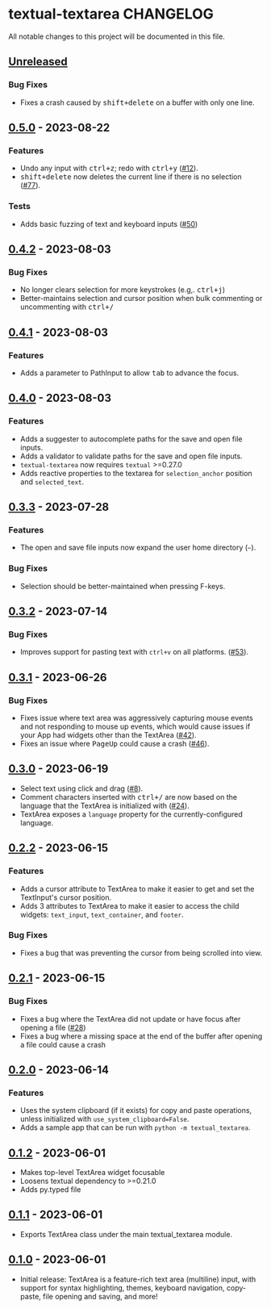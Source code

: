# textual-textarea CHANGELOG

All notable changes to this project will be documented in this file.

## [Unreleased]

### Bug Fixes

-   Fixes a crash caused by <kbd>shift+delete</kbd> on a buffer with only one line.

## [0.5.0] - 2023-08-22

### Features

-   Undo any input with <kbd>ctrl+z</kbd>; redo with <kbd>ctrl+y</kbd> ([#12](https://github.com/tconbeer/textual-textarea/issues/12)).
-   <kbd>shift+delete</kbd> now deletes the current line if there is no selection ([#77](https://github.com/tconbeer/textual-textarea/issues/77)). 

### Tests

-   Adds basic fuzzing of text and keyboard inputs ([#50](https://github.com/tconbeer/textual-textarea/issues/50))

## [0.4.2] - 2023-08-03

### Bug Fixes

-   No longer clears selection for more keystrokes (e.g,. <kbd>ctrl+j</kbd>)
-   Better-maintains selection and cursor position when bulk commenting or uncommenting with <kbd>ctrl+/</kbd>

## [0.4.1] - 2023-08-03

### Features

-   Adds a parameter to PathInput to allow <kbd>tab</kbd> to advance the focus.

## [0.4.0] - 2023-08-03

### Features

-   Adds a suggester to autocomplete paths for the save and open file inputs.
-   Adds a validator to validate paths for the save and open file inputs.
-   `textual-textarea` now requires `textual` >=0.27.0
-   Adds reactive properties to the textarea for `selection_anchor` position and 
    `selected_text`.

## [0.3.3] - 2023-07-28

### Features

-   The open and save file inputs now expand the user home directory (`~`).

### Bug Fixes

-   Selection should be better-maintained when pressing F-keys.

## [0.3.2] - 2023-07-14

### Bug Fixes

-   Improves support for pasting text with `ctrl+v` on all platforms. ([#53](https://github.com/tconbeer/textual-textarea/issues/53)).

## [0.3.1] - 2023-06-26

### Bug Fixes

-   Fixes issue where text area was aggressively capturing mouse events and not responding to mouse up events,
    which would cause issues if your App had widgets other than the TextArea ([#42](https://github.com/tconbeer/textual-textarea/issues/42)).
-   Fixes an issue where <kbd>PageUp</kbd> could cause a crash ([#46](https://github.com/tconbeer/textual-textarea/issues/46)).

## [0.3.0] - 2023-06-19

-   Select text using click and drag ([#8](https://github.com/tconbeer/textual-textarea/issues/8)).
-   Comment characters inserted with <kbd>ctrl+/</kbd> are now based on the language that the
    TextArea is initialized with ([#24](https://github.com/tconbeer/textual-textarea/issues/24)).
-   TextArea exposes a `language` property for the currently-configured language.

## [0.2.2] - 2023-06-15

### Features

-   Adds a cursor attribute to TextArea to make it easier to get and set the TextInput's cursor position.
-   Adds 3 attributes to TextArea to make it easier to access the child widgets: `text_input`, `text_container`, and `footer`.

### Bug Fixes

-   Fixes a bug that was preventing the cursor from being scrolled into view.

## [0.2.1] - 2023-06-15

### Bug Fixes

-   Fixes a bug where the TextArea did not update or have focus after opening a file ([#28](https://github.com/tconbeer/textual-textarea/issues/28))
-   Fixes a bug where a missing space at the end of the buffer after opening a file could cause a crash

## [0.2.0] - 2023-06-14

### Features

-   Uses the system clipboard (if it exists) for copy and paste operations, unless initialized
    with `use_system_clipboard=False`.
-   Adds a sample app that can be run with `python -m textual_textarea`.

## [0.1.2] - 2023-06-01

-   Makes top-level TextArea widget focusable
-   Loosens textual dependency to >=0.21.0
-   Adds py.typed file

## [0.1.1] - 2023-06-01

-   Exports TextArea class under the main textual_textarea module.

## [0.1.0] - 2023-06-01

-   Initial release: TextArea is a feature-rich text area (multiline) input, with
    support for syntax highlighting, themes, keyboard navigation, copy-paste, file
    opening and saving, and more!

[Unreleased]: https://github.com/tconbeer/textual-textarea/compare/0.5.0...HEAD

[0.5.0]: https://github.com/tconbeer/textual-textarea/compare/0.4.2...0.5.0

[0.4.2]: https://github.com/tconbeer/textual-textarea/compare/0.4.1...0.4.2

[0.4.1]: https://github.com/tconbeer/textual-textarea/compare/0.4.0...0.4.1

[0.4.0]: https://github.com/tconbeer/textual-textarea/compare/0.3.3...0.4.0

[0.3.3]: https://github.com/tconbeer/textual-textarea/compare/0.3.2...0.3.3

[0.3.2]: https://github.com/tconbeer/textual-textarea/compare/0.3.1...0.3.2

[0.3.1]: https://github.com/tconbeer/textual-textarea/compare/0.3.0...0.3.1

[0.3.0]: https://github.com/tconbeer/textual-textarea/compare/0.2.2...0.3.0

[0.2.2]: https://github.com/tconbeer/textual-textarea/compare/0.2.1...0.2.2

[0.2.1]: https://github.com/tconbeer/textual-textarea/compare/0.2.0...0.2.1

[0.2.0]: https://github.com/tconbeer/textual-textarea/compare/0.1.2...0.2.0

[0.1.2]: https://github.com/tconbeer/textual-textarea/compare/0.1.1...0.1.2

[0.1.1]: https://github.com/tconbeer/textual-textarea/compare/0.1.0...0.1.1

[0.1.0]: https://github.com/tconbeer/textual-textarea/compare/9832e9bbe1cd7a2ce9a4f09746eb1c2ddc8df842...0.1.0
